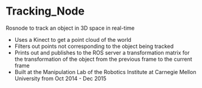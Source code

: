 # Tracking_Node
Rosnode to track an object in 3D space in real-time
* Uses a Kinect to get a point cloud of the world
* Filters out points not corresponding to the object being tracked
* Prints out and publishes to the ROS server a transformation matrix for the transformation of the object from the previous frame to the current frame 
* Built at the Manipulation Lab of the Robotics Institute at Carnegie Mellon University from Oct 2014 - Dec 2015
